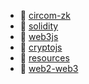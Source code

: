 * 📂 [circom-zk](circom-zk)
* 📂 [solidity](solidity)
* 📂 [web3js](web3js)
* 📄 [cryptojs](cryptojs.md)
* 📄 [resources](resources.md)
* 📄 [web2-web3](web2-web3.md)
